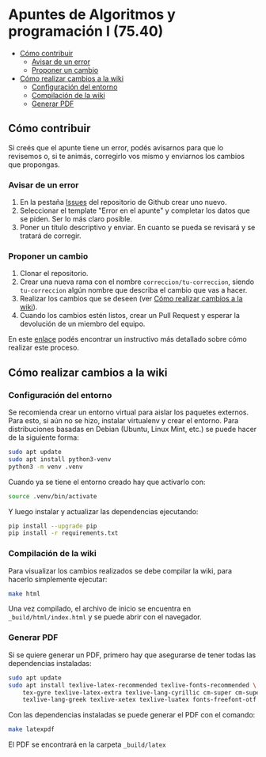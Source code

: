 # Apuntes de Algoritmos y programación I (75.40)
* [Cómo contribuir](#cómo-contribuir)
    - [Avisar de un error](#avisar-de-un-error)
    - [Proponer un cambio](#proponer-un-cambio)
* [Cómo realizar cambios a la wiki](#cómo-realizar-cambios-a-la-wiki)
    - [Configuración del entorno](#configuración-del-entorno)
    - [Compilación de la wiki](#compilación-de-la-wiki)
    - [Generar PDF](#generar-pdf)

## Cómo contribuir

Si creés que el apunte tiene un error, podés avisarnos para que lo revisemos o, si te animás, corregirlo vos mismo y enviarnos los cambios que propongas.

### Avisar de un error

1. En la pestaña [Issues](https://github.com/algo1camejo/apuntes/issues) del repositorio de Github crear uno nuevo.
2. Seleccionar el template "Error en el apunte" y completar los datos que se piden. Ser lo más claro posible.
3. Poner un título descriptivo y enviar. En cuanto se pueda se revisará y se tratará de corregir.

### Proponer un cambio

1. Clonar el repositorio.
2. Crear una nueva rama con el nombre `correccion/tu-correccion`, siendo `tu-correccion` algún nombre que describa el cambio que vas a hacer.
3. Realizar los cambios que se deseen \(ver [Cómo realizar cambios a la wiki](cómo-realizar-cambios-a-la-wiki)\).
4. Cuando los cambios estén listos, crear un Pull Request y esperar la devolución de un miembro del equipo.

En este [enlace](https://github.com/firstcontributions/first-contributions/blob/master/translations/README.es.md) podés encontrar un instructivo más detallado sobre cómo realizar este proceso.

## Cómo realizar cambios a la wiki

### Configuración del entorno

Se recomienda crear un entorno virtual para aislar los paquetes externos. Para esto, si aún no se hizo, instalar virtualenv y crear el entorno. Para distribuciones basadas en Debian (Ubuntu, Linux Mint, etc.) se puede hacer de la siguiente forma:
```bash
sudo apt update
sudo apt install python3-venv
python3 -m venv .venv
```
Cuando ya se tiene el entorno creado hay que activarlo con:
```bash
source .venv/bin/activate
```
Y luego instalar y actualizar las dependencias ejecutando:
```bash
pip install --upgrade pip
pip install -r requirements.txt
```

### Compilación de la wiki

Para visualizar los cambios realizados se debe compilar la wiki, para hacerlo simplemente ejecutar:
```bash
make html
```
Una vez compilado, el archivo de inicio se encuentra en `_build/html/index.html` y se puede abrir con el navegador.

### Generar PDF

Si se quiere generar un PDF, primero hay que asegurarse de tener todas las dependencias instaladas:
```bash
sudo apt update
sudo apt install texlive-latex-recommended texlive-fonts-recommended \
    tex-gyre texlive-latex-extra texlive-lang-cyrillic cm-super cm-super-minimal \
    texlive-lang-greek texlive-xetex texlive-luatex fonts-freefont-otf texlive-lang-spanish
```
Con las dependencias instaladas se puede generar el PDF con el comando:
```bash
make latexpdf
```
El PDF se encontrará en la carpeta `_build/latex`